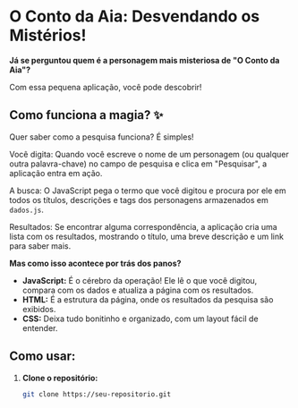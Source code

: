 #  O Conto da Aia: Desvendando os Mistérios! 

**Já se perguntou quem é a personagem mais misteriosa de "O Conto da Aia"?** 

Com essa pequena aplicação, você pode descobrir! 

## Como funciona a magia? ✨

Quer saber como a pesquisa funciona? É simples!

Você digita: Quando você escreve o nome de um personagem (ou qualquer outra palavra-chave) no campo de pesquisa e clica em "Pesquisar", a aplicação entra em ação.

A busca: O JavaScript pega o termo que você digitou e procura por ele em todos os títulos, descrições e tags dos personagens armazenados em `dados.js`.

Resultados: Se encontrar alguma correspondência, a aplicação cria uma lista com os resultados, mostrando o título, uma breve descrição e um link para saber mais.

**Mas como isso acontece por trás dos panos?**

* **JavaScript:** É o cérebro da operação! Ele lê o que você digitou, compara com os dados e atualiza a página com os resultados.
* **HTML:** É a estrutura da página, onde os resultados da pesquisa são exibidos.
* **CSS:** Deixa tudo bonitinho e organizado, com um layout fácil de entender.

## Como usar:

1. **Clone o repositório:** 
   ```bash
   git clone https://seu-repositorio.git
